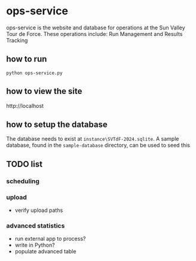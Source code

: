 # ops-service
ops-service is the website and database for operations at the Sun Valley Tour de Force.  These operations include: Run Management and Results Tracking
## how to run
`python ops-service.py`
## how to view the site
http://localhost
## how to setup the database
The database needs to exist at `instance\SVTdF-2024.sqlite`.  A sample database, found in the `sample-database` directory, can be used to seed this   
## TODO list
### scheduling
### upload
- verify upload paths
### advanced statistics
- run external app to process?
- write in Python?
- populate advanced table

